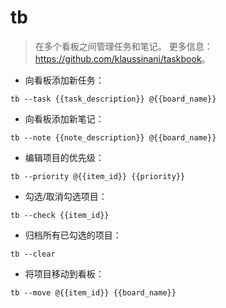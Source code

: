 # tb

> 在多个看板之间管理任务和笔记。
> 更多信息：<https://github.com/klaussinani/taskbook>。

- 向看板添加新任务：

`tb --task {{task_description}} @{{board_name}}`

- 向看板添加新笔记：

`tb --note {{note_description}} @{{board_name}}`

- 编辑项目的优先级：

`tb --priority @{{item_id}} {{priority}}`

- 勾选/取消勾选项目：

`tb --check {{item_id}}`

- 归档所有已勾选的项目：

`tb --clear`

- 将项目移动到看板：

`tb --move @{{item_id}} {{board_name}}`